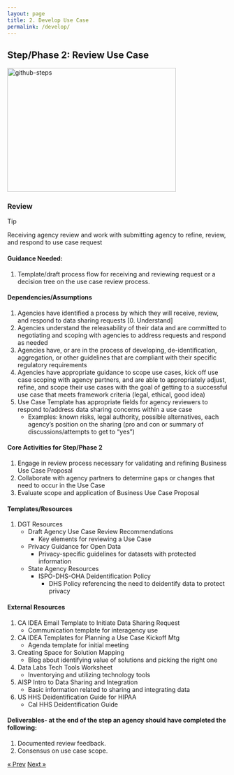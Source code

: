 ```yaml
---
layout: page
title: 2. Develop Use Case
permalink: /develop/
---
```

## Step/Phase 2: Review Use Case
<img width="386" height="284" alt="github-steps" src="https://github.com/user-attachments/assets/c5a65f40-62e4-456b-897f-510ca7b36936" />

### Review
> [!TIP]
> Receiving agency review and work with submitting agency to refine, review, and respond to use case request

#### Guidance Needed:  
1. Template/draft process flow for receiving and reviewing request or a decision tree on the use case review process.
   
#### Dependencies/Assumptions
1. Agencies have identified a process by which they will receive, review, and respond to data sharing requests [0. Understand]
2. Agencies understand the releasability of their data and are committed to negotiating and scoping with agencies to address requests and respond as needed
3. Agencies have, or are in the process of developing, de-identification, aggregation, or other guidelines that are compliant with their specific regulatory requirements
4. Agencies have appropriate guidance to scope use cases, kick off use case scoping with agency partners, and are able to appropriately adjust, refine, and scope their use cases with the goal of getting to a successful use case that meets framework criteria (legal, ethical, good idea)
5. Use Case Template has appropriate fields for agency reviewers to respond to/address data sharing concerns within a use case
     - Examples: known risks, legal authority, possible alternatives, each agency’s position on the sharing (pro and con or summary of discussions/attempts to get to “yes”)

#### Core Activities for Step/Phase 2
1. Engage in review process necessary for validating and refining Business Use Case Proposal
2. Collaborate with agency partners to determine gaps or changes that need to occur in the Use Case
3. Evaluate scope and application of Business Use Case Proposal

#### Templates/Resources
1. DGT Resources
     - Draft Agency Use Case Review Recommendations
        - Key elements for reviewing a Use Case
     - Privacy Guidance for Open Data
        - Privacy-specific guidelines for datasets with protected information
    - State Agency Resources
        - ISPO-DHS-OHA Deidentification Policy
            - DHS Policy referencing the need to deidentify data to protect privacy
#### External Resources             
1. CA IDEA Email Template to Initiate Data Sharing Request
     - Communication template for interagency use
2. CA IDEA Templates for Planning a Use Case Kickoff Mtg
     - Agenda template for initial meeting
3. Creating Space for Solution Mapping
     - Blog about identifying value of solutions and picking the right one
4. Data Labs Tech Tools Worksheet 
     - Inventorying and utilizing technology tools
5. AISP Intro to Data Sharing and Integration
     - Basic information related to sharing and integrating data
6. US HHS Deidentification Guide for HIPAA
     - Cal HHS Deidentification Guide

#### Deliverables- at the end of the step an agency should have completed the following:
1. Documented review feedback.
2. Consensus on use case scope.

<!-- Pagination -->
<div class="pagination">
  <a class="pagination-item older" href="{{ site.baseurl }}/define">&laquo; Prev</a>
  <a class="pagination-item newer" href="{{ site.baseurl }}/implement">Next &raquo;</a>
</div>
